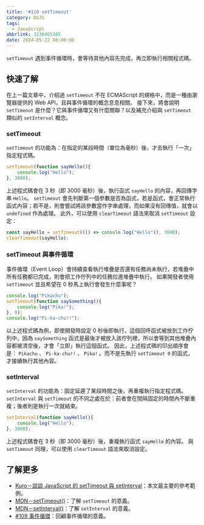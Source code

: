 ```yaml
---
title: '#110 setTimeout'
category: DoJS
tags:
  - JavaScript
abbrlink: 3236465105
date: 2024-05-22 00:00:00
---
```

`setTimeout` 遇到事件循環時，會等待其他內容先完成，再立即執行相關程式碼。
<!--more-->
## 快速了解
在上一篇文章中，介紹過 `setTimeout` 不在 ECMAScript 的規格中，而是一種由瀏覽器提供的 Web API，且與事件循環的概念息息相關。
接下來，將會說明 `setTimeout` 是什麼？它與事件循環又有什麼關聯？以及補充介紹與 `setTimeout` 類似的 `setInterval` 概念。
### setTimeout
 `setTimeout` 的功能為：在指定的某段時間（單位為毫秒）後，才去執行「一次」指定程式碼。
```jsx
setTimeout(function sayHello(){
	console.log("Hello");
}, 3000);
```
上述程式碼會在 3 秒（即 3000 毫秒）後，執行函式 `sayHello` 的內容，再回傳字串 `Hello`。
 `setTimeout` 會先判斷第一個參數是否為函式，若是函式，會正常執行函式內容；若不是，則會嘗試將該參數當作字串處理，而如果沒有回傳值，就會以 `undefined` 作為處理。
此外，可以使用 `clearTimeout` 語法來取消 `setTimeout` 設定：
```jsx
const sayHello = setTimeout((() => console.log("Hello")), 3000);
clearTimeout(sayHello);
```
### setTimeout 與事件循環
事件循環（Event Loop）會持續查看執行堆疊是否還有任務尚未執行，若堆疊中所有任務都已完成，則會把工作佇列中的任務拉進堆疊中執行。
如果開發者使用 `setTimeout` 並且希望在 0 秒馬上執行會發生什麼事呢？
```jsx
console.log("Pikachu");
setTimeout(function saySomething(){
	console.log("Pika!");
}, 0);
console.log("Pi-ka-chu!!");
```
以上述程式碼為例，即使開發時設定 0 秒後即執行，這個回呼函式被放到工作佇列中，因為 `saySomething` 函式是最後才被放入該佇列裡，所以會等到其他堆疊內容都被清空後，才會「立即」執行這個函式。
因此，上述程式碼的印出順序會是： `Pikachu` 、 `Pi-ka-chu!!` 、 `Pika!` 。而不是先執行 `setTimeout 0` 的函式，才接續執行其他內容。
### setInterval
 `setInterval` 的功能為：固定延遲了某段時間之後，再重複執行指定程式碼。 
 `setInterval` 與 `setTimeout` 的不同之處在於：前者會在間隔固定的時間內不斷重複；後者則是執行一次就結束。
```jsx
setInterval(function sayHello(){
	console.log("Hello");
}, 3000);
```
上述程式碼會在 3 秒（即 3000 毫秒）後，重複執行函式 `sayHello` 的內容。
與 `setTimeout` 同理，可以使用 `clearTimeout` 語法來取消設定。
## 了解更多
- [Kuro－談談 JavaScript 的 setTimeout 與 setInterval](https://kuro.tw/posts/2019/02/23/談談-JavaScript-的-setTimeout-與-setInterval/)：本文最主要的參考範例。
- [MDN－setTimeout()](https://developer.mozilla.org/en-US/docs/Web/API/setTimeout)：了解 `setTimeout` 的意義。
- [MDN－setInterval()](https://developer.mozilla.org/en-US/docs/Web/API/setInterval)：了解 `setInterval` 的意義。
- [#109 事件循環](https://chunjull.github.io/javascript/20240522/3236465105/)：回顧事件循環的意義。